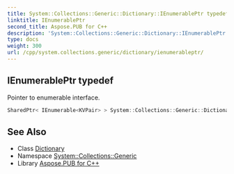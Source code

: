 ```yaml
---
title: System::Collections::Generic::Dictionary::IEnumerablePtr typedef
linktitle: IEnumerablePtr
second_title: Aspose.PUB for C++
description: 'System::Collections::Generic::Dictionary::IEnumerablePtr typedef. Pointer to enumerable interface in C++.'
type: docs
weight: 300
url: /cpp/system.collections.generic/dictionary/ienumerableptr/
---
```

## IEnumerablePtr typedef


Pointer to enumerable interface.

```cpp
SharedPtr< IEnumerable<KVPair> > System::Collections::Generic::Dictionary< TKey, TValue >::IEnumerablePtr
```

## See Also

* Class [Dictionary](../)
* Namespace [System::Collections::Generic](../../)
* Library [Aspose.PUB for C++](../../../)
